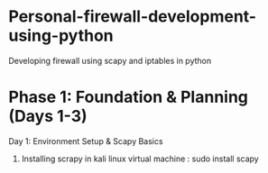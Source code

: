 # Personal-firewall-development-using-python
Developing firewall using scapy and iptables in python
# Phase 1: Foundation & Planning (Days 1-3)
Day 1: Environment Setup & Scapy Basics 
1. Installing scrapy in kali linux virtual machine : sudo install scapy 
